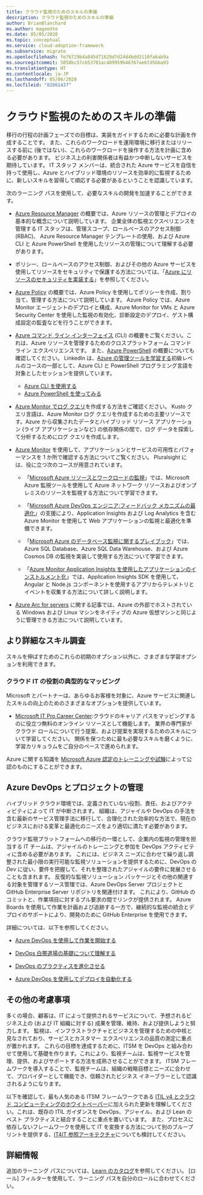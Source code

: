 ```yaml
---
title: クラウド監視のためのスキルの準備
description: クラウド監視のためのスキルの準備
author: BrianBlanchard
ms.author: magoedte
ms.date: 05/05/2020
ms.topic: conceptual
ms.service: cloud-adoption-framework
ms.subservice: migrate
ms.openlocfilehash: fe76729b4a845d71629d7d24d4bdd3110fa6ab9a
ms.sourcegitcommit: 5058bc57cb53701ac409959b46767ae6fd56ba93
ms.translationtype: HT
ms.contentlocale: ja-JP
ms.lasthandoff: 05/06/2020
ms.locfileid: "82861437"
---
```

<!-- cSpell:ignore kusto ITIL -->

# <a name="skills-readiness-for-cloud-monitoring"></a>クラウド監視のためのスキルの準備

移行の行程の計画フェーズでの目標は、実装をガイドするために必要な計画を作成することです。 また、これらのワークロードを運用環境に移行またはリリースする前に (後ではない)、これらのワークロードを操作する方法を計画に含める必要があります。 ビジネス上の利害関係者は有益かつ中断しないサービスを期待しています。 IT スタッフ メンバーは、統合された Azure サービスを自信を持って使用し、Azure とハイブリッド環境のリソースを効率的に監視するために、新しいスキルを習得して順応する必要があるということを認識しています。

次のラーニング パスを使用して、必要なスキルの開発を加速することができます。

- [Azure Resource Manager](https://docs.microsoft.com/azure/azure-resource-manager/management/overview) の概要では、Azure リソースの管理とデプロイの基本的な概念について説明しています。 企業全体の監視エクスペリエンスを管理する IT スタッフは、管理スコープ、ロールベースのアクセス制御 (RBAC)、 Azure Resource Manager テンプレートの使用、および Azure CLI と Azure PowerShell を使用したリソースの管理について理解する必要があります。

- ポリシー、ロールベースのアクセス制御、およびその他の Azure サービスを使用してリソースをセキュリティで保護する方法については、「[Azure にリソースのセキュリティを実装する](https://docs.microsoft.com/learn/paths/implement-resource-mgmt-security)」を参照してください。

- [Azure Policy](https://docs.microsoft.com/azure/governance/policy/overview) の概要では、Azure Policy を使用してポリシーを作成、割り当て、管理する方法について説明しています。 Azure Policy では、Azure Monitor エージェントのデプロイと構成、Azure Monitor for VMs と Azure Security Center を使用した監視の有効化、診断設定のデプロイ、ゲスト構成設定の監査などを行うことができます。

- [Azure コマンド ライン インターフェイス](https://docs.microsoft.com/cli/azure/get-started-with-azure-cli?view=azure-cli-latest) (CLI) の概要をご覧ください。これは、Azure リソースを管理するためのクロスプラットフォーム コマンド ライン エクスペリエンスです。 また、[Azure PowerShell](https://docs.microsoft.com/powershell/azure/?view=azps-3.6.1) の概要についても確認してください。 LinkedIn は、[Azure の管理ツールを学習する](https://www.linkedin.com/learning/learning-azure-management-tools)初級レベルのコースの一部として、Azure CLI と PowerShell プログラミング言語を対象としたセッションを提供しています。

  - [Azure CLI を使用する](https://www.linkedin.com/learning/learning-azure-management-tools/use-the-azure-cli)
  - [Azure PowerShell を使ってみる](https://www.linkedin.com/learning/learning-azure-management-tools/understand-azure-powershell)

- [Azure Monitor でログ クエリ](https://docs.microsoft.com/azure/azure-monitor/log-query/get-started-queries)を作成する方法をご確認ください。  Kusto クエリ言語は、Azure Monitor ログ クエリを作成するための主要リソースです。Azure から収集されたデータとハイブリッド リソース アプリケーション (ライブ アプリケーションなど) の依存関係の間で、ログ データを探索して分析するためにログ クエリを作成します。

- [Azure Monitor](https://docs.microsoft.com/azure/azure-monitor/overview) を使用して、アプリケーションとサービスの可用性とパフォーマンスを 1 か所で確認する方法についてご覧ください。 Pluralsight には、役に立つ次のコースが用意されています。

  - 「[Microsoft Azure リソースとワークロードの監視](https://app.pluralsight.com/library/courses/microsoft-azure-resources-workloads-monitoring-update/table-of-contents)」では、Microsoft Azure 監視ツールを使用して Azure ネットワーク リソースおよびオンプレミスのリソースを監視する方法について学習できます。

  - 「[Microsoft Azure DevOps エンジニア:フィードバック メカニズムの最適化](https://www.pluralsight.com/courses/microsoft-azure-optimize-feedback-mechanisms)」の支援により、Application Insights および Log Analytics を含む Azure Monitor を使用して Web アプリケーションの監視と最適化を準備できます。

  - 「[Microsoft Azure のデータベース監視に関するプレイブック](https://www.pluralsight.com/courses/microsoft-azure-database-playbook-monitoring)」では、Azure SQL Database、Azure SQL Data Warehouse、および Azure Cosmos DB の監視を実装して使用する方法について学習できます。

  - 「[Azure Monitor Application Insights を使用したアプリケーションのインストルメント化](https://app.pluralsight.com/library/courses/microsoft-azure-application-insights-web-application-instrument)」では、Application Insights SDK を使用して、Angular と Node.js コンポーネントを使用するアプリからテレメトリとイベントを収集する方法について詳しく説明します。

- [Azure Arc for servers](https://docs.microsoft.com/azure/azure-arc/servers/overview) に関する記事では、Azure の外部でホストされている Windows および Linux マシンをネイティブの Azure 仮想マシンと同じように管理できる方法について説明しています。

## <a name="deeper-skills-exploration"></a>より詳細なスキル調査

スキルを伸ばすためのこれらの初期のオプション以外に、さまざまな学習オプションを利用できます。

### <a name="typical-mappings-of-cloud-it-roles"></a>クラウド IT の役割の典型的なマッピング

Microsoft とパートナーは、あらゆるお客様を対象に、Azure サービスに関連したスキルの向上のためのさまざまなオプションを提供しています。

- [Microsoft IT Pro Career Center](https://www.microsoft.com/itpro):クラウドのキャリア パスをマッピングするのに役立つ無料のオンライン リソースとして機能します。 業界の専門家がクラウド ロールについて行う提案、および提案を実現するためのスキルについて学習してください。 関係を保つために最も必要なスキルを磨くように、学習カリキュラムをご自分のペースで進められます。

Azure に関する知識を [Microsoft Azure 認定のトレーニングや試験]( https://www.microsoft.com/learning/certification-overview.aspx)によって公認のものにすることができます。

## <a name="azure-devops-and-project-management"></a>Azure DevOps とプロジェクトの管理

ハイブリッド クラウド環境では、定義されていない役割、責任、およびアクティビティによって IT が中断されます。 組織は、アジャイルや DevOps の手法を含む最新のサービス管理手法に移行して、合理化された効率的な方法で、現在のビジネスにおける変革と最適化のニーズをより適切に満たす必要があります。

クラウド監視プラットフォームへの移行の一環として、企業内の監視の管理を担当する IT チームは、アジャイルのトレーニングと参加を DevOps アクティビティに含める必要があります。 これには、ビジネス ニーズに合わせて繰り返し調整された最小限の実行可能な監視ソリューションを提供するために、DevOps の *Dev* に従い、要件を把握して、それを整理されたアジャイルの要件に発展させることも含まれます。 反復的な監視ソリューション パッケージとその他の関連する対象を管理するソース管理では、Azure DevOps Server プロジェクトと GitHub Enterprise Server リポジトリを関連付けます。 これにより、GitHub のコミットと、作業項目に対するプル要求の間でリンクが提供されます。 Azure Boards を使用して作業を計画および追跡する一方で、継続的な監視の統合とデプロイのサポートにより、開発のために GitHub Enterprise を使用できます。

詳細については、以下を参照してください。

- [Azure DevOps を使用して作業を開始する](https://docs.microsoft.com/learn/modules/get-started-with-devops)

- [DevOps 白帯道場の基礎について理解する](https://docs.microsoft.com/learn/paths/devops-dojo-white-belt-foundation)

- [DevOps のプラクティスを進化させる](https://docs.microsoft.com/learn/paths/evolve-your-devops-practices)

- [Azure DevOps を使用してデプロイを自動化する](https://docs.microsoft.com/learn/paths/automate-deployments-azure-devops)

## <a name="other-considerations"></a>その他の考慮事項

多くの場合、顧客は、IT によって提供されるサービスについて、予想されるビジネス上の (および IT 組織に対する) 成果を管理、維持、および提供しようと努力します。 監視は、インフラストラクチャとビジネスを管理するための中核と見なされており、サービスとカスタマー エクスペリエンスの品質の測定に重点が置かれます。 これらの目標を達成するために、ITSM を DevOps と組み合わせて使用して基礎を作ります。これにより、監視チームは、監視サービスを管理、提供、およびサポートする方法を成熟させることができます。 ITSM フレームワークを導入することで、監視チームは、組織の戦略目標とニーズに合わせて、プロバイダーとして機能でき、信頼されたビジネス イネーブラーとして認識されるようになります。

以下を確認して、最も人気のある ITSM フレームワークである [ITIL v4 とクラウド コンピューティングのホワイトペーパー](https://www.axelos.com/case-studies-and-white-papers/itil-4-and-the-cloud)に加えられた更新を理解してください。これは、既存の ITIL ガイダンスを DevOps、アジャイル、および Lean のベスト プラクティスと結合することに重点を置いています。 また、プロセスに依存しないフレームワークを使用して IT を変換する方法について別のブループリントを提供する、[IT4IT 参照アーキテクチャ](https://www.opengroup.org/it4it)についても検討してください。

## <a name="learn-more"></a>詳細情報

追加のラーニング パスについては、[Learn のカタログ](https://docs.microsoft.com/learn/browse)を参照してください。 [ロール] フィルターを使用して、ラーニング パスを自分のロールに合わせてください。
